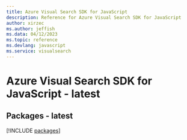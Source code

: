 ```yaml
---
title: Azure Visual Search SDK for JavaScript
description: Reference for Azure Visual Search SDK for JavaScript
author: xirzec
ms.author: jeffish
ms.data: 04/12/2023
ms.topic: reference
ms.devlang: javascript
ms.service: visualsearch
---
```

# Azure Visual Search SDK for JavaScript - latest
## Packages - latest
[!INCLUDE [packages](visual-search-index.md)]
